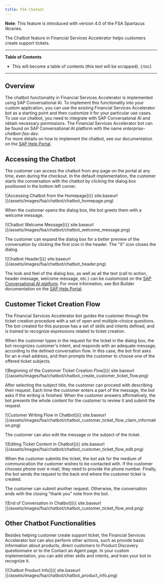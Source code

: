 ```yaml
---
title: FSA Chatbot
---
```


**Note**: This feature is introduced with version 4.0 of the FSA Spartacus libraries.

The Chatbot feature in Financial Services Accelerator helps customers create support tickets.

***

**Table of Contents**

- This will become a table of contents (this text will be scrapped).
{:toc}

***

## Overview

The chatbot functionality in Financial Services Accelerator is implemented using SAP Conversational AI.
To implement this functionality into your custom application, you can use the existing Financial Services Accelerator bot as a starting point and then customize it for your particular use cases.
To use our chatbot, you need to integrate with SAP Conversatonal AI and obtain necessary permissions.
The Financial Services Accelerator bot can be found on SAP Conversational AI platform with the name *enterprise-chatbot-fsa-dev*.   
For more details on how to implement the chatbot, see our documentation on the [SAP Help Portal](https://help.sap.com/viewer/a7d0f0c5faa44002bf81e1a9a91c77e2/latest/en-US/c106e07964894603ad84d68c2673e9f9.html).   

## Accessing the Chatbot

The customer can access the chatbot from any page on the portal at any time, even during the checkout. 
In the default implementation, the customer starts the conversation with the chatbot by clicking the dialog box positioned in the bottom left corner. 

![Accessing Chatbot from the Homepage]({{ site.baseurl }}/assets/images/fsa/chatbot/chatbot_homepage.png)

When the customer opens the dialog box, the bot greets them with a welcome message. 

![Chatbot Welcome Message]({{ site.baseurl }}/assets/images/fsa/chatbot/chatbot_welcome_message.png)

The customer can expand the dialog box for a better preview of the conversation by clicking the first icon in the header.
The "X" icon closes the dialog.

![Chatbot Header]({{ site.baseurl }}/assets/images/fsa/chatbot/chatbot_header.png)

The look and feel of the dialog box, as well as all the text (call to action, header message, welcome message, etc.) can be customized on the [SAP Conversational AI platform](https://cai.tools.sap/). 
For more information, see Bot Builder documentation on the [SAP Help Portal](https://help.sap.com/viewer/a4522a393d2b4643812b7caadfe90c18/latest/en-US/1d5bf8925496462aad1a181c7e25755a.html).

## Customer Ticket Creation Flow

The Financial Services Accelerator bot guides the customer through the ticket creation procedure with a set of open and multiple-choice questions.
The bot created for this purpose has a set of skills and intents defined, and is trained to recognize expressions related to ticket creation.

When the customer types in the request for the ticket in the dialog box, the bot recognizes customer's intent, and responds with an adequate message, according to the defined conversation flow.
In this case, the bot first asks for an e-mail address, and then prompts the customer to choose one of the offered ticket subjects.  

![Beginning of the Customer Ticket Creation Flow]({{ site.baseurl }}/assets/images/fsa/chatbot/chatbot_create_customer_ticket_flow.png)

After selecting the subject title, the customer can proceed with describing their request. Each time the customer enters a part of the message, the bot asks if the writing is finished.
When the customer answers affirmatively, the bot presents the whole content for the customer to review it and submit the request. 

![Customer Writing Flow in Chatbot]({{ site.baseurl }}/assets/images/fsa/chatbot/chatbot_customer_ticket_flow_claim_information.png)

The customer can also edit the message or the subject of the ticket.

![Editing Ticket Content in Chatbot]({{ site.baseurl }}/assets/images/fsa/chatbot/chatbot_customer_ticket_flow_edit.png)

When the customer submits the ticket, the bot ask for the medium of communication the customer wishes to be contacted with. 
If the customer chooses phone over e-mail, they need to provide the phone number.
Finally, the bot sends the request to the back end where the customer ticket is created.

The customer can submit another request. Otherwise, the conversation ends with the closing "thank you" note from the bot. 

![End of Conversation in Chatbot]({{ site.baseurl }}/assets/images/fsa/chatbot/chatbot_customer_ticket_flow_end.png)

## Other Chatbot Functionalities

Besides helping customer create support ticket, the Financial Services Accelerator bot can also perform other actions, such as provide basic information about products, direct customers to Product Discovery questionnaire or to the Contact an Agent page.
In your custom implementation, you can add other skills and intents, and train your bot to recognize it. 

![Chatbot Product Info]({{ site.baseurl }}/assets/images/fsa/chatbot/chatbot_product_info.png)
